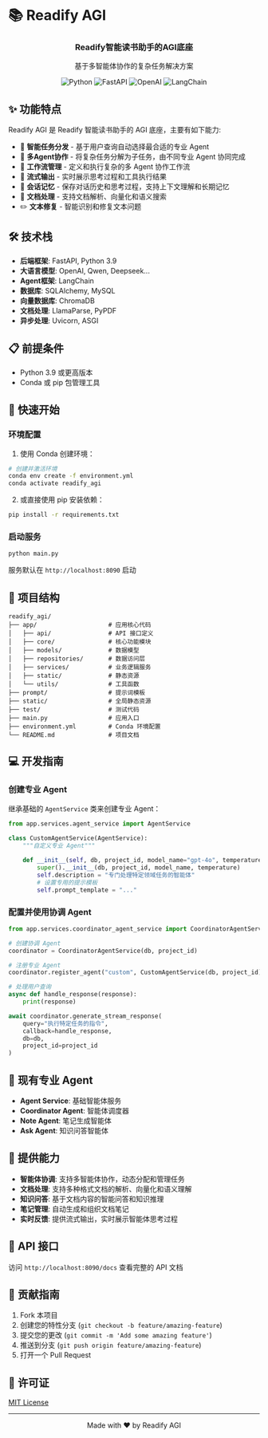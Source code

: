 # 📚 Readify AGI

<div align="center">
  <h3>Readify智能读书助手的AGI底座</h3>
  <p>基于多智能体协作的复杂任务解决方案</p>
  
  ![Python](https://img.shields.io/badge/Python-3.9-3776AB?style=for-the-badge&logo=python&logoColor=white)
  ![FastAPI](https://img.shields.io/badge/FastAPI-0.100.0+-009688?style=for-the-badge&logo=fastapi&logoColor=white)
  ![OpenAI](https://img.shields.io/badge/OpenAI-412991?style=for-the-badge&logo=openai&logoColor=white)
  ![LangChain](https://img.shields.io/badge/LangChain-2C2D72?style=for-the-badge&logo=chainlink&logoColor=white)
</div>

## ✨ 功能特点

Readify AGI 是 Readify 智能读书助手的 AGI 底座，主要有如下能力:

- 🧠 **智能任务分发** - 基于用户查询自动选择最合适的专业 Agent
- 🤝 **多Agent协作** - 将复杂任务分解为子任务，由不同专业 Agent 协同完成
- 🔄 **工作流管理** - 定义和执行复杂的多 Agent 协作工作流
- 📝 **流式输出** - 实时展示思考过程和工具执行结果
- 💬 **会话记忆** - 保存对话历史和思考过程，支持上下文理解和长期记忆
- 📄 **文档处理** - 支持文档解析、向量化和语义搜索
- ✏️ **文本修复** - 智能识别和修复文本问题

## 🛠️ 技术栈

- **后端框架**: FastAPI, Python 3.9
- **大语言模型**: OpenAI, Qwen, Deepseek...
- **Agent框架**: LangChain
- **数据库**: SQLAlchemy, MySQL
- **向量数据库**: ChromaDB
- **文档处理**: LlamaParse, PyPDF
- **异步处理**: Uvicorn, ASGI

## 📋 前提条件

- Python 3.9 或更高版本
- Conda 或 pip 包管理工具

## 🚀 快速开始

### 环境配置

1. 使用 Conda 创建环境：

```bash
# 创建并激活环境
conda env create -f environment.yml
conda activate readify_agi
```

2. 或直接使用 pip 安装依赖：

```bash
pip install -r requirements.txt
```

### 启动服务

```bash
python main.py
```

服务默认在 `http://localhost:8090` 启动

## 🧩 项目结构

```
readify_agi/
├── app/                    # 应用核心代码
│   ├── api/                # API 接口定义
│   ├── core/               # 核心功能模块
│   ├── models/             # 数据模型
│   ├── repositories/       # 数据访问层
│   ├── services/           # 业务逻辑服务
│   ├── static/             # 静态资源
│   └── utils/              # 工具函数
├── prompt/                 # 提示词模板
├── static/                 # 全局静态资源
├── test/                   # 测试代码
├── main.py                 # 应用入口
├── environment.yml         # Conda 环境配置
└── README.md               # 项目文档
```

## 💻 开发指南

### 创建专业 Agent

继承基础的 `AgentService` 类来创建专业 Agent：

```python
from app.services.agent_service import AgentService

class CustomAgentService(AgentService):
    """自定义专业 Agent"""
    
    def __init__(self, db, project_id, model_name="gpt-4o", temperature=0.5):
        super().__init__(db, project_id, model_name, temperature)
        self.description = "专门处理特定领域任务的智能体"
        # 设置专用的提示模板
        self.prompt_template = "..."
```

### 配置并使用协调 Agent

```python
from app.services.coordinator_agent_service import CoordinatorAgentService

# 创建协调 Agent
coordinator = CoordinatorAgentService(db, project_id)

# 注册专业 Agent
coordinator.register_agent("custom", CustomAgentService(db, project_id))

# 处理用户查询
async def handle_response(response):
    print(response)

await coordinator.generate_stream_response(
    query="执行特定任务的指令",
    callback=handle_response,
    db=db,
    project_id=project_id
)
```

## 🤖 现有专业 Agent

- **Agent Service**: 基础智能体服务
- **Coordinator Agent**: 智能体调度器
- **Note Agent**: 笔记生成智能体
- **Ask Agent**: 知识问答智能体

## 🔧 提供能力

- **智能体协调**: 支持多智能体协作，动态分配和管理任务
- **文档处理**: 支持多种格式文档的解析、向量化和语义理解
- **知识问答**: 基于文档内容的智能问答和知识推理
- **笔记管理**: 自动生成和组织文档笔记
- **实时反馈**: 提供流式输出，实时展示智能体思考过程

## 📡 API 接口

访问 `http://localhost:8090/docs` 查看完整的 API 文档

## 🤝 贡献指南

1. Fork 本项目
2. 创建您的特性分支 (`git checkout -b feature/amazing-feature`)
3. 提交您的更改 (`git commit -m 'Add some amazing feature'`)
4. 推送到分支 (`git push origin feature/amazing-feature`)
5. 打开一个 Pull Request

## 📄 许可证

[MIT License](LICENSE)

---

<div align="center">
  <p>Made with ❤️ by Readify AGI</p>
</div> 